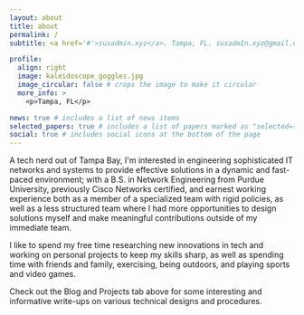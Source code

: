 ```yaml
---
layout: about
title: about
permalink: /
subtitle: <a href='#'>susadmin.xyz</a>. Tampa, FL. susadm1n.xyz@gmail.com - Avid gamer and tech enthusiast

profile:
  align: right
  image: kaleidoscope_goggles.jpg
  image_circular: false # crops the image to make it circular
  more_info: >
    <p>Tampa, FL</p>

news: true # includes a list of news items
selected_papers: true # includes a list of papers marked as "selected={true}"
social: true # includes social icons at the bottom of the page
---
```


A tech nerd out of Tampa Bay, I'm interested in engineering sophisticated IT networks and systems to provide effective solutions in a dynamic and fast-paced environment; with a B.S. in Network Engineering from Purdue University, previously Cisco Networks certified, and earnest working experience both as a member of a specialized team with rigid policies, as well as a less structured team where I had more opportunities to design solutions myself and make meaningful contributions outside of my immediate team.

I like to spend my free time researching new innovations in tech and working on personal projects to keep my skills sharp, as well as spending time with friends and family, exercising, being outdoors, and playing sports and video games.

Check out the Blog and Projects tab above for some interesting and informative write-ups on various technical designs and procedures.
